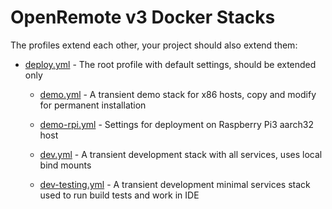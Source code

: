 # OpenRemote v3 Docker Stacks

The profiles extend each other, your project should also extend them:

* [deploy.yml](/deploy.yml) - The root profile with default settings, should be extended only

    * [demo.yml](/demo.yml) - A transient demo stack for x86 hosts, copy and modify for permanent installation

    * [demo-rpi.yml](/demo-rpi.yml) - Settings for deployment on Raspberry Pi3 aarch32 host

    * [dev.yml](/dev.yml) - A transient development stack with all services, uses local bind mounts

    * [dev-testing.yml](/dev-testing.yml) - A transient development minimal services stack used to run build tests and work in IDE

